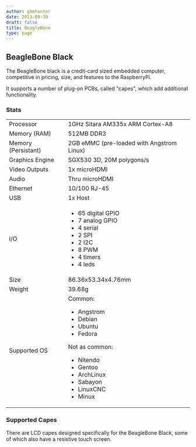 ```yaml
---
author: gbmhunter
date: 2013-09-30
draft: false
title: BeagleBone
type: page
---
```


<h2>BeagleBone Black</h2>

<p>The BeagleBone black is a credit-card sized embedded computer, competitive in pricing, size, and features to the RaspberryPi.</p>

<p>It supports a number of plug-on PCBs, called "capes", which add additional functionality.</p>

<h3>Stats</h3>

<table>
  <tbody>
    <tr>
      <td>Processor</td>
      <td>1GHz Sitara AM335x ARM Cortex-A8</td>
    </tr>
    <tr>
      <td>Memory (RAM)</td>
      <td>512MB DDR3</td>
    </tr>
    <tr>
      <td>Memory (Persistant)</td>
      <td>2GB eMMC (pre-loaded with Angstrom Linux)</td>
    </tr>
    <tr>
      <td>Graphics Engine</td>
      <td>SGX530 3D, 20M polygons/s</td>
    </tr>
    <tr>
      <td>Video Outputs</td>
      <td>1x microHDMI</td>
    </tr>
    <tr>
      <td>Audio</td>
      <td>Thru microHDMI</td>
    </tr>
    <tr>
      <td>Ethernet</td>
      <td>10/100 RJ-45</td>
    </tr>
    <tr>
      <td>USB</td>
      <td>1x Host</td>
    </tr>
    <tr>
      <td>I/O</td>
      <td>
        <ul>
          <li>65 digital GPIO</li>
          <li>7 analog GPIO</li>
          <li>4 serial</li>
          <li>2 SPI</li>
          <li>2 I2C</li>
          <li>8 PWM</li>
          <li>4 timers</li>
          <li>4 leds</li>
        </ul>
      </td>
    </tr>
    <tr>
      <td>Size</td>
      <td>86.36x53.34x4.76mm</td>
    </tr>
    <tr>
      <td>Weight</td>
      <td>39.68g</td>
    </tr>
    <tr>
      <td>Supported OS</td>
      <td>Common:
        <ul>
          <li>Angstrom</li>
          <li>Debian</li>
          <li>Ubuntu</li>
          <li>Fedora</li>
        </ul>
        Not as common:
        <ul>
          <li>Nitendo</li>
          <li>Gentoo</li>
          <li>ArchLinux</li>
          <li>Sabayon</li>
          <li>LinuxCNC</li>
          <li>Minux</li>
        </ul>
      </td>
    </tr>
  </tbody>
</table>

<h3>Supported Capes</h3>

<p>There are LCD capes designed specifically for the BeagleBone Black, some of which also have a resistive touch screen.</p>
